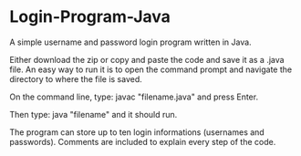 # Login-Program-Java
A simple username and password login program written in Java.

Either download the zip or copy and paste the code and save it as a .java file.
An easy way to run it is to open the command prompt and navigate the directory to where the file is saved.

On the command line, type: javac "filename.java" and press Enter.

Then type: java "filename" and it should run.

The program can store up to ten login informations (usernames and passwords).
Comments are included to explain every step of the code.
